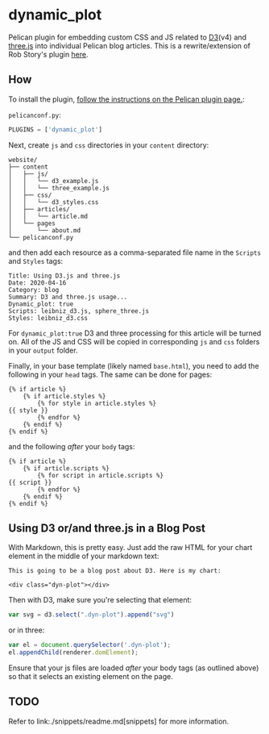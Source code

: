 dynamic_plot
============

Pelican plugin for embedding custom CSS and JS related to [D3](https://d3js.org/)(v4) and [three.js](https://threejs.org/) into individual Pelican blog articles. This is a rewrite/extension of Rob Story's plugin [here](https://github.com/wrobstory/pelican_dynamic).

How
---
To install the plugin, [follow the instructions on the Pelican plugin page.](https://github.com/getpelican/pelican-plugins): 


`pelicanconf.py`:
```python
PLUGINS = ['dynamic_plot']
```

Next, create ```js``` and ```css``` directories in your ```content``` directory: 
```
website/
├── content
│   ├── js/
│   │   └── d3_example.js
│   │   └── three_example.js
│   ├── css/
│   │   └── d3_styles.css
│   ├── articles/
│   │   └── article.md
│   └── pages
│       └── about.md
└── pelicanconf.py
```

and then add each resource as a comma-separated file name in the ```Scripts``` and ```Styles``` tags: 
```
Title: Using D3.js and three.js
Date: 2020-04-16
Category: blog
Summary: D3 and three.js usage...
Dynamic_plot: true
Scripts: leibniz_d3.js, sphere_three.js
Styles: leibniz_d3.css
```

For ```dynamic_plot:true``` D3 and three processing for this article will be turned on. All of the JS and CSS will be copied in corresponding ```js``` and ```css``` folders in your ```output``` folder. 

Finally, in your base template (likely named ```base.html```), you need to add the following in your ```head``` tags. The same can be done for pages: 
```
{% if article %}
    {% if article.styles %}
        {% for style in article.styles %}
{{ style }}
        {% endfor %}
    {% endif %}
{% endif %}
```
and the following *after* your ```body``` tags: 
```
{% if article %}
    {% if article.scripts %}
        {% for script in article.scripts %}
{{ script }}
        {% endfor %}
    {% endif %}
{% endif %}
```

Using D3 or/and three.js in a Blog Post
------------------------------------
With Markdown, this is pretty easy. Just add the raw HTML for your chart element in the middle of your markdown text: 

```
This is going to be a blog post about D3. Here is my chart: 

<div class="dyn-plot"></div>

```

Then with D3, make sure you're selecting that element: 

```javascript
var svg = d3.select(".dyn-plot").append("svg")
```
or in three:
```javascript
var el = document.querySelector('.dyn-plot');
el.appendChild(renderer.domElement);
```


Ensure that your js files are loaded *after* your body tags (as outlined above) so that it selects an existing element on the page. 


TODO
----

Refer to link:./snippets/readme.md[snippets] for more information.